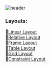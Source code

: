 ![header](https://github.com/c0delust/Android-Development-Kotlin/assets/83002941/a0158339-25b5-43aa-aee2-03f064fc4f1e)

### Layouts: 
🔹[Linear Layout](https://github.com/c0delust/Android-Development-Kotlin/tree/main/LinearLayout) <br>
🔹[Relative Layout](https://github.com/c0delust/Android-Development-Kotlin/tree/main/RelativeLayout) <br>
🔹[Frame Layout](https://github.com/c0delust/Android-Development-Kotlin/tree/main/FrameLayout) <br>
🔹[Table Layout](https://github.com/c0delust/Android-Development-Kotlin/tree/main/TableLayout) <br>
🔹[Grid Layout](https://github.com/c0delust/Android-Development-Kotlin/tree/main/GridLayout) <br>
🔹[Constraint Layout](https://github.com/c0delust/Android-Development-Kotlin/tree/main/ConstraintLayout) <br>

